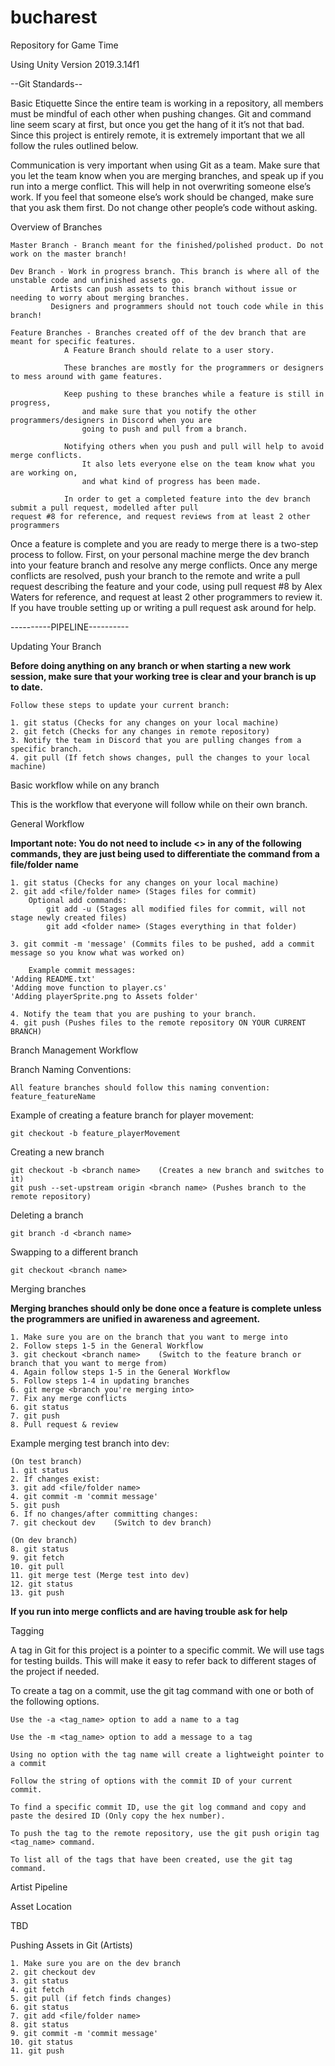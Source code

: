 # bucharest

Repository for Game Time

Using Unity Version 2019.3.14f1



--Git Standards--

Basic Etiquette
Since the entire team is working in a repository, all members must be mindful of each other when pushing changes. Git and command line seem scary at first, but once you get the hang of it it’s not that bad. Since this project is entirely remote, it is extremely important that we all follow the rules outlined below.

Communication is very important when using Git as a team. Make sure that you let the team know when you are merging branches, and speak up if you run into a merge conflict. This will help in not overwriting someone else’s work. If you feel that someone else’s work should be changed, make sure that you ask them first. Do not change other people’s code without asking.

Overview of Branches

	Master Branch - Branch meant for the finished/polished product. Do not work on the master branch!

	Dev Branch - Work in progress branch. This branch is where all of the unstable code and unfinished assets go.
		     Artists can push assets to this branch without issue or needing to worry about merging branches.
		     Designers and programmers should not touch code while in this branch!

	Feature Branches - Branches created off of the dev branch that are meant for specific features.
			   	A Feature Branch should relate to a user story.

			   	These branches are mostly for the programmers or designers to mess around with game features.

			   	Keep pushing to these branches while a feature is still in progress,
			   		and make sure that you notify the other programmers/designers in Discord when you are
			   		going to push and pull from a branch.

			   	Notifying others when you push and pull will help to avoid merge conflicts.
			   		It also lets everyone else on the team know what you are working on,
					and what kind of progress has been made.
					
				In order to get a completed feature into the dev branch submit a pull request, modelled after pull 						request #8 for reference, and request reviews from at least 2 other programmers

Once a feature is complete and you are ready to merge there is a two-step process to follow. First, on your personal machine merge the dev branch into your feature branch and resolve any merge conflicts. Once any merge conflicts are resolved, push your branch to the remote and write a pull request describing the feature and your code, using pull request #8 by Alex Waters for reference, and request at least 2 other programmers to review it. If you have trouble setting up or writing a pull request ask around for help.


----------PIPELINE----------

Updating Your Branch

**Before doing anything on any branch or when starting a new work session, make sure that your working tree is clear and your branch is up to date.**

	Follow these steps to update your current branch:

	1. git status (Checks for any changes on your local machine)
	2. git fetch (Checks for any changes in remote repository)
	3. Notify the team in Discord that you are pulling changes from a specific branch.
	4. git pull (If fetch shows changes, pull the changes to your local machine)


Basic workflow while on any branch

This is the workflow that everyone will follow while on their own branch.

General Workflow

**Important note: You do not need to include <> in any of the following commands, they are just being used to differentiate the command from a file/folder name**

	1. git status (Checks for any changes on your local machine)
	2. git add <file/folder name> (Stages files for commit)
 		Optional add commands:
			git add -u (Stages all modified files for commit, will not stage newly created files)
			git add <folder name> (Stages everything in that folder)

	3. git commit -m 'message' (Commits files to be pushed, add a commit message so you know what was worked on)

		Example commit messages:
	'Adding README.txt'
	'Adding move function to player.cs'
	'Adding playerSprite.png to Assets folder'

	4. Notify the team that you are pushing to your branch.
	4. git push (Pushes files to the remote repository ON YOUR CURRENT BRANCH)


Branch Management Workflow

Branch Naming Conventions:

	All feature branches should follow this naming convention: feature_featureName

Example of creating a feature branch for player movement:

	git checkout -b feature_playerMovement

Creating a new branch

	git checkout -b <branch name>    (Creates a new branch and switches to it)
	git push --set-upstream origin <branch name> (Pushes branch to the remote repository)

Deleting a branch

	git branch -d <branch name>

Swapping to a different branch

	git checkout <branch name>

Merging branches

**Merging branches should only be done once a feature is complete unless the programmers are unified in awareness and agreement.**

	1. Make sure you are on the branch that you want to merge into
	2. Follow steps 1-5 in the General Workflow
	3. git checkout <branch name>    (Switch to the feature branch or branch that you want to merge from)
	4. Again follow steps 1-5 in the General Workflow
	5. Follow steps 1-4 in updating branches
	6. git merge <branch you're merging into>
	7. Fix any merge conflicts
	6. git status
	7. git push
	8. Pull request & review

Example merging test branch into dev:

	(On test branch)
	1. git status
	2. If changes exist:
	3. git add <file/folder name>
	4. git commit -m 'commit message'
	5. git push
	6. If no changes/after committing changes:
	7. git checkout dev    (Switch to dev branch)

	(On dev branch)
	8. git status
	9. git fetch
	10. git pull
	11. git merge test (Merge test into dev)
	12. git status
	13. git push

**If you run into merge conflicts and are having trouble ask for help**

Tagging

A tag in Git for this project is a pointer to a specific commit.
We will use tags for testing builds. This will make it easy to refer back to different stages of the project if needed.

To create a tag on a commit, use the git tag command with one or both of the following options.

	Use the -a <tag_name> option to add a name to a tag

	Use the -m <tag_name> option to add a message to a tag

	Using no option with the tag name will create a lightweight pointer to a commit

	Follow the string of options with the commit ID of your current commit.

	To find a specific commit ID, use the git log command and copy and paste the desired ID (Only copy the hex number).

	To push the tag to the remote repository, use the git push origin tag <tag_name> command.

	To list all of the tags that have been created, use the git tag command.

Artist Pipeline

Asset Location

TBD

Pushing Assets in Git (Artists)

	1. Make sure you are on the dev branch
	2. git checkout dev
	3. git status
	4. git fetch
	5. git pull (if fetch finds changes)
	6. git status
	7. git add <file/folder name>
	8. git status
	9. git commit -m 'commit message'
	10. git status
	11. git push
